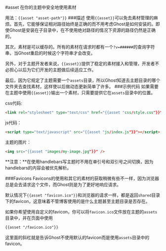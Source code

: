 #asset
在你的主题中安全地使用素材

用法：`{{asset "asset-path"}}`
###描述
使用`{{asset}}`可以免去素材管理的麻烦。首先，它能够保证相对路径始终是正确的而不用考虑Ghost是如何安装的。即使Ghost是安装在子目录中，在不使用绝对路径的情况下资源的路径仍然是正确的。  

其次，素材是可以缓存的。所有的素材在请求时都有一个`?v=######`的查询字符串，当Ghost重启的时候这个字符串才会改变。  

另外，对于主题开发者来说，`{{asset}}`提供了稳定的素材接入和管理，开发者不必担心以后为它们开发的主题做后续适应工作。  

最后，因为它规定了主题需要一个`assets`目录，所以Ghost知道去主题目录的哪个文件夹去查找素材，这样使以后做动态更新简单了许多。
###示例代码
如果需要在主题中使用`{{asset}}`输出一个素材，只需要提供它在`assets`目录中的位置。

css代码:
```html
<link rel="stylesheet" type="text/css" href="{{asset "css/style.css"}}" />
```
js代码：
```html
<script type="text/javascript" src="{{asset "js/index.js"}}"></script>
```
主题的图片：
```html
<img src="{{asset "images/my-image.jpg"}}" />
```
**注意：**在使用handlebars写主题时不用在单引号和双引号之间切换，因为handlebars的内容会被优先解析。

###Favicons
Favicons的使用和其它的素材的获取稍微有些不一样，因为浏览器总是会去请求这个文件，而Ghost则是为了更好地响应请求。  

默认情况下`{{asset "favicon.ico"}}`和浏览器的请求一样，都是返回`shared`目录下的favicon，这意味着不管博客使用的是什么主题甚至主题目录是否存在。  

如果你希望使用自定义的favicon，你可以将`favicon.ico`文件放在主题的`assets`目录中，并在页面中使用
```html
{{asset "/favicon.ico"}}
```
这里面的斜杠就是告诉Ghost不使用默认的favicon而是使用`assets`目录中的favicon。